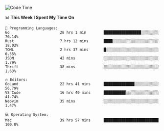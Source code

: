 <!--START_SECTION:waka-->
![Code Time](http://img.shields.io/badge/Code%20Time-60%20hrs%2010%20mins-blue)

📊 **This Week I Spent My Time On** 

```text
💬 Programming Languages: 
Go                       28 hrs 1 min        █████████████████░░░░░░░░   70.14% 
Rust                     7 hrs 12 mins       ████░░░░░░░░░░░░░░░░░░░░░   18.02% 
TOML                     2 hrs 37 mins       █░░░░░░░░░░░░░░░░░░░░░░░░   6.55% 
JSON                     42 mins             ░░░░░░░░░░░░░░░░░░░░░░░░░   1.79% 
Thrift                   38 mins             ░░░░░░░░░░░░░░░░░░░░░░░░░   1.63%

🔥 Editors: 
GoLand                   22 hrs 41 mins      ██████████████░░░░░░░░░░░   56.79% 
VS Code                  16 hrs 40 mins      ██████████░░░░░░░░░░░░░░░   41.74% 
Neovim                   35 mins             ░░░░░░░░░░░░░░░░░░░░░░░░░   1.47%

💻 Operating System: 
Mac                      39 hrs 57 mins      █████████████████████████   100.0%

```


<!--END_SECTION:waka-->